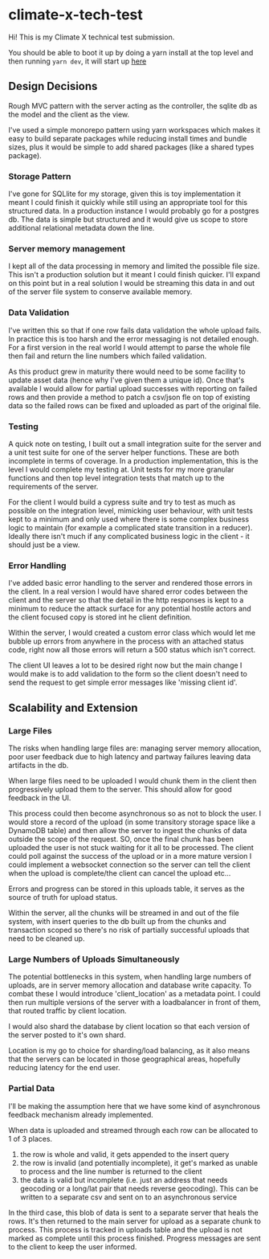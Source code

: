 # climate-x-tech-test

Hi! This is my Climate X technical test submission.

You should be able to boot it up by doing a yarn install at the top level and then running `yarn dev`, it will start up [here](http://localhost:5173/)

## Design Decisions

Rough MVC pattern with the server acting as the controller, the sqlite db as the model and the client as the view.

I've used a simple monorepo pattern using yarn workspaces which makes it easy to build separate packages while reducing install times and bundle sizes, plus it would be simple to add shared packages (like a shared types package).

### Storage Pattern

I've gone for SQLlite for my storage, given this is toy implementation it meant I could finish it quickly while still using an appropriate tool for this structured data. In a production instance I would probably go for a postgres db. The data is simple but structured and it would give us scope to store additional relational metadata down the line.

### Server memory management

I kept all of the data processing in memory and limited the possible file size. This isn't a production solution but it meant I could finish quicker. I'll expand on this point but in a real solution I would be streaming this data in and out of the server file system to conserve available memory.

### Data Validation

I've written this so that if one row fails data validation the whole upload fails. In practice this is too harsh and the error messaging is not detailed enough. For a first version in the real world I would attempt to parse the whole file then fail and return the line numbers which failed validation.

As this product grew in maturity there would need to be some facility to update asset data (hence why I've given them a unique id). Once that's available I would allow for partial upload successes with reporting on failed rows and then provide a method to patch a csv/json fle on top of existing data so the failed rows can be fixed and uploaded as part of the original file.

### Testing

A quick note on testing, I built out a small integration suite for the server and a unit test suite for one of the server helper functions. These are both incomplete in terms of coverage. In a production implementation, this is the level I would complete my testing at. Unit tests for my more granular functions and then top level integration tests that match up to the requirements of the server.

For the client I would build a cypress suite and try to test as much as possible on the integration level, mimicking user behaviour, with unit tests kept to a minimum and only used where there is some complex business logic to maintain (for example a complicated state transition in a reducer). Ideally there isn't much if any complicated business logic in the client - it should just be a view.

### Error Handling

I've added basic error handling to the server and rendered those errors in the client. In a real version I would have shared error codes between the client and the server so that the detail in the http responses is kept to a minimum to reduce the attack surface for any potential hostile actors and the client focused copy is stored int he client definition.

Within the server, I would created a custom error class which would let me bubble up errors from anywhere in the process with an attached status code, right now all those errors will return a 500 status which isn't correct.

The client UI leaves a lot to be desired right now but the main change I would make is to add validation to the form so the client doesn't need to send the request to get simple error messages like 'missing client id'.

## Scalability and Extension

### Large Files

The risks when handling large files are: managing server memory allocation, poor user feedback due to high latency and partway failures leaving data artifacts in the db.

When large files need to be uploaded I would chunk them in the client then progressively upload them to the server. This should allow for good feedback in the UI.

This process could then become asynchronous so as not to block the user. I would store a record of the upload (in some transitory storage space like a DynamoDB table) and then allow the server to ingest the chunks of data outside the scope of the request. SO, once the final chunk has been uploaded the user is not stuck waiting for it all to be processed. The client could poll against the success of the upload or in a more mature version I could implement a websocket connection so the server can tell the client when the upload is complete/the client can cancel the upload etc...

Errors and progress can be stored in this uploads table, it serves as the source of truth for upload status.

Within the server, all the chunks will be streamed in and out of the file system, with insert queries to the db built up from the chunks and transaction scoped so there's no risk of partially successful uploads that need to be cleaned up.

### Large Numbers of Uploads Simultaneously

The potential bottlenecks in this system, when handling large numbers of uploads, are in server memory allocation and database write capacity. To combat these I would introduce 'client_location' as a metadata point. I could then run multiple versions of the server with a loadbalancer in front of them, that routed traffic by client location.

I would also shard the database by client location so that each version of the server posted to it's own shard.

Location is my go to choice for sharding/load balancing, as it also means that the servers can be located in those geographical areas, hopefully reducing latency for the end user.

### Partial Data

I'll be making the assumption here that we have some kind of asynchronous feedback mechanism already implemented.

When data is uploaded and streamed through each row can be allocated to 1 of 3 places.

1. the row is whole and valid, it gets appended to the insert query
2. the row is invalid (and potentially incomplete), it get's marked as unable to process and the line number is returned to the client
3. the data is valid but incomplete (i.e. just an address that needs geocoding or a long/lat pair that needs reverse geocoding). This can be written to a separate csv and sent on to an asynchronous service

In the third case, this blob of data is sent to a separate server that heals the rows. It's then returned to the main server for upload as a separate chunk to process. This process is tracked in uploads table and the upload is not marked as complete until this process finished. Progress messages are sent to the client to keep the user informed.

